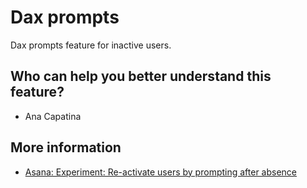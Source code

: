 # Dax prompts
Dax prompts feature for inactive users.

## Who can help you better understand this feature?
- Ana Capatina

## More information
- [Asana: Experiment: Re-activate users by prompting after absence](https://app.asana.com/1/137249556945/project/1200581511062568/task/1210043821675595?focus=true)